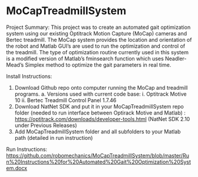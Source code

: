 # MoCapTreadmillSystem
Project Summary:
This project was to create an automated gait optimization system using our existing Optitrack Motion Capture (MoCap) cameras and Bertec treadmill. The MoCap system provides the location and orientation of the robot and Matlab GUI’s are used to run the optimization and control of the treadmill. The type of optimization routine currently used in this system is a modified version of Matlab’s fminsearch function which uses Neadler-Mead’s Simplex method to optimize the gait parameters in real time.

Install Instructions:
1)	Download Github repo onto computer running the MoCap and treadmill programs.
a.	Versions used with current code base:
i.	Optitrack Motive 10
ii.	Bertec Treadmill Control Panel 1.7.46
2)	Download NatNet SDK and put it in your MoCapTreadmillSystem repo folder (needed to run interface between Optirack Motive and Matlab) : https://optitrack.com/downloads/developer-tools.html (NatNet SDK 2.10 under Previous Releases)
3)	Add MoCapTreadmillSystem folder and all subfolders to your Matlab path (detailed in run instruction)

Run Instructions: https://github.com/robomechanics/MoCapTreadmillSystem/blob/master/Run%20Instructions%20for%20Automated%20Gait%20Optimization%20System.docx
